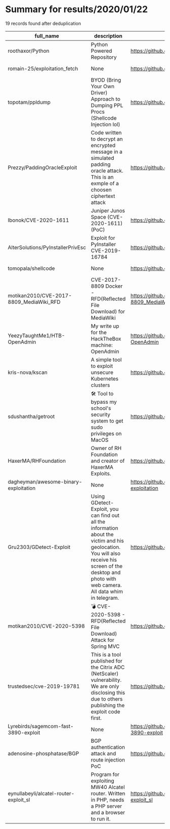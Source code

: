 
# Summary for results/2020/01/22
    
19 records found after deduplication

| full_name | description | html_url | matched_list | matched_count | pushed_at | size | stargazers_count | language | forks_count | vul_ids |
|-----------------------------------------|-----------------------------------------------------------------------------------------------------------------------------------------------------------------------------------------------------------|------------------------------------------------------------|-------------------------------------------|-----------------|---------------------------|--------|--------------------|------------|---------------|--------------------|
| roothaxor/Python | Python Powered Repository | https://github.com/roothaxor/Python | ['exploit'] | 1 | 2020-01-22 23:28:36+00:00 | 8145 | 16 | Python | 6 | [] |
| romain-25/exploitation_fetch | None | https://github.com/romain-25/exploitation_fetch | ['exploit'] | 1 | 2020-01-22 08:23:43+00:00 | 0 | 0 | | 0 | [] |
| topotam/ppldump | BYOD (Bring Your Own Driver) Approach to Dumping PPL Procs (Shellcode Injection lol) | https://github.com/topotam/ppldump | ['shellcode'] | 1 | 2020-01-22 20:01:42+00:00 | 35 | 0 | | 0 | [] |
| Prezzy/PaddingOracleExploit | Code written to decrypt an encrypted message in a simulated padding oracle attack. This is an exmple of a choosen ciphertext attack | https://github.com/Prezzy/PaddingOracleExploit | ['exploit'] | 1 | 2020-01-22 16:29:56+00:00 | 18 | 0 | C++ | 0 | [] |
| Ibonok/CVE-2020-1611 | Juniper Junos Space (CVE-2020-1611) (PoC) | https://github.com/Ibonok/CVE-2020-1611 | ['cve poc', 'cve-2', 'vulnerability poc'] | 3 | 2020-01-22 14:01:32+00:00 | 2 | 24 | | 8 | ['CVE-2020-1611'] |
| AlterSolutions/PyInstallerPrivEsc | Exploit for PyInstaller CVE-2019-16784 | https://github.com/AlterSolutions/PyInstallerPrivEsc | ['exploit'] | 1 | 2020-01-22 13:25:00+00:00 | 1 | 0 | | 1 | ['CVE-2019-16784'] |
| tomopala/shellcode | None | https://github.com/tomopala/shellcode | ['shellcode'] | 1 | 2020-01-22 20:11:57+00:00 | 3 | 0 | Shell | 0 | [] |
| motikan2010/CVE-2017-8809_MediaWiki_RFD | CVE-2017-8809 Docker - RFD(Reflected File Download) for MediaWiki | https://github.com/motikan2010/CVE-2017-8809_MediaWiki_RFD | ['cve-2'] | 1 | 2020-01-22 10:27:26+00:00 | 210 | 3 | PHP | 0 | ['CVE-2017-8809'] |
| YeezyTaughtMe1/HTB-OpenAdmin | My write up for the HackTheBox machine: OpenAdmin | https://github.com/YeezyTaughtMe1/HTB-OpenAdmin | ['rce'] | 1 | 2020-01-22 09:50:23+00:00 | 15 | 0 | nan | 0 | [] |
| kris-nova/kscan | A simple tool to exploit unsecure Kubernetes clusters | https://github.com/kris-nova/kscan | ['exploit'] | 1 | 2020-01-22 03:48:08+00:00 | 0 | 8 | | 0 | [] |
| sdushantha/getroot | 🛠️ Tool to bypass my school's security system to get sudo privileges on MacOS | https://github.com/sdushantha/getroot | ['exploit'] | 1 | 2020-01-22 06:03:35+00:00 | 225 | 27 | Shell | 3 | [] |
| HaxerMA/RHFoundation | Owner of RH Foundation and creator of HaxerMA Exploits. | https://github.com/HaxerMA/RHFoundation | ['exploit'] | 1 | 2020-01-22 01:47:43+00:00 | 0 | 0 | | 0 | [] |
| dagheyman/awesome-binary-exploitation | None | https://github.com/dagheyman/awesome-binary-exploitation | ['exploit'] | 1 | 2020-01-22 15:59:02+00:00 | 11 | 0 | | 0 | [] |
| Gru2303/GDetect-Exploit | Using GDetect-Exploit, you can find out all the information about the victim and his geolocation. You will also receive his screen of the desktop and photo with web camera. All data whim in telegram. | https://github.com/Gru2303/GDetect-Exploit | ['exploit'] | 1 | 2020-01-22 19:15:07+00:00 | 3727 | 2 | Python | 0 | [] |
| motikan2010/CVE-2020-5398 | 💣 CVE-2020-5398 - RFD(Reflected File Download) Attack for Spring MVC | https://github.com/motikan2010/CVE-2020-5398 | ['cve-2'] | 1 | 2020-01-22 04:58:59+00:00 | 63 | 82 | Java | 21 | ['CVE-2020-5398'] |
| trustedsec/cve-2019-19781 | This is a tool published for the Citrix ADC (NetScaler) vulnerability. We are only disclosing this due to others publishing the exploit code first. | https://github.com/trustedsec/cve-2019-19781 | ['cve-2', 'exploit'] | 2 | 2020-01-22 20:23:51+00:00 | 81 | 531 | Python | 126 | ['CVE-2019-19781'] |
| Lyrebirds/sagemcom-fast-3890-exploit | None | https://github.com/Lyrebirds/sagemcom-fast-3890-exploit | ['exploit'] | 1 | 2020-01-22 12:57:28+00:00 | 78 | 205 | JavaScript | 49 | [] |
| adenosine-phosphatase/BGP | BGP authentication attack and route injection PoC | https://github.com/adenosine-phosphatase/BGP | ['attack poc'] | 1 | 2020-01-22 16:54:03+00:00 | 4394 | 0 | C | 0 | [] |
| eynullabeyli/alcatel-router-exploit_sl | Program for exploiting MW40 Alcatel router. Written in PHP, needs a PHP server and a browser to run it. | https://github.com/eynullabeyli/alcatel-router-exploit_sl | ['exploit'] | 1 | 2020-01-22 16:28:33+00:00 | 9 | 0 | | 0 | [] |
